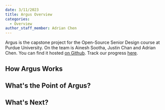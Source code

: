 ```yaml
---
date: 3/11/2023
title: Argus Overview 
categories:
  - Overview
author_staff_member: Adrian Chen
---
```


Argus is the capstone project for the Open-Source Senior Design course at Purdue University. On the team is Ainesh Sootha, Justin Chan and Adrian Chen. You can find it hosted <a href="https://github.com/adrianchen8662/argus">on Github</a>. Track our progress <a href="https://github.com/users/adrianchen8662/projects/2/views/1">here</a>. 

## How Argus Works



## What's the Point of Argus? 



## What's Next? 